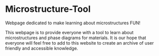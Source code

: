 # Microstructure-Tool
Webpage dedicated to make learning about microstructures FUN!

This webpage is to provide everyone with a tool to learn about microstructures and phase diagrams for materials.
It is our hope that everyone will feel free to add to this website to create an archive of user friendly and accessible knowledge.

